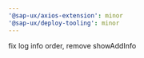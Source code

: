 ```yaml
---
'@sap-ux/axios-extension': minor
'@sap-ux/deploy-tooling': minor
---
```


fix log info order, remove showAddInfo
